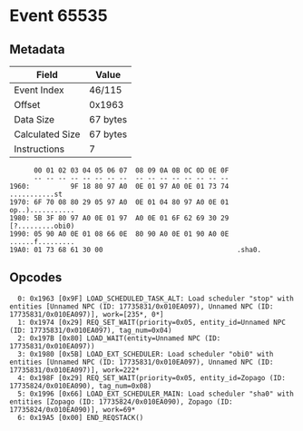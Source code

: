 # Event 65535

## Metadata

| Field           | Value    |
|-----------------|----------|
| Event Index     | 46/115   |
| Offset          | 0x1963   |
| Data Size       | 67 bytes |
| Calculated Size | 67 bytes |
| Instructions    | 7        |

```
      00 01 02 03 04 05 06 07  08 09 0A 0B 0C 0D 0E 0F
      -- -- -- -- -- -- -- --  -- -- -- -- -- -- -- --
1960:          9F 18 80 97 A0  0E 01 97 A0 0E 01 73 74     ...........st
1970: 6F 70 08 80 29 05 97 A0  0E 01 04 80 97 A0 0E 01  op..)...........
1980: 5B 3F 80 97 A0 0E 01 97  A0 0E 01 6F 62 69 30 29  [?.........obi0)
1990: 05 90 A0 0E 01 08 66 0E  80 90 A0 0E 01 90 A0 0E  ......f.........
19A0: 01 73 68 61 30 00                                 .sha0.          
```

## Opcodes

```
  0: 0x1963 [0x9F] LOAD_SCHEDULED_TASK_ALT: Load scheduler "stop" with entities [Unnamed NPC (ID: 17735831/0x010EA097), Unnamed NPC (ID: 17735831/0x010EA097)], work=[235*, 0*]
  1: 0x1974 [0x29] REQ_SET_WAIT(priority=0x05, entity_id=Unnamed NPC (ID: 17735831/0x010EA097), tag_num=0x04)
  2: 0x197B [0x80] LOAD_WAIT(entity=Unnamed NPC (ID: 17735831/0x010EA097))
  3: 0x1980 [0x5B] LOAD_EXT_SCHEDULER: Load scheduler "obi0" with entities [Unnamed NPC (ID: 17735831/0x010EA097), Unnamed NPC (ID: 17735831/0x010EA097)], work=222*
  4: 0x198F [0x29] REQ_SET_WAIT(priority=0x05, entity_id=Zopago (ID: 17735824/0x010EA090), tag_num=0x08)
  5: 0x1996 [0x66] LOAD_EXT_SCHEDULER_MAIN: Load scheduler "sha0" with entities [Zopago (ID: 17735824/0x010EA090), Zopago (ID: 17735824/0x010EA090)], work=69*
  6: 0x19A5 [0x00] END_REQSTACK()
```
